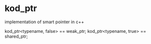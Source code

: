 # kod_ptr
implementation of smart pointer in c++

kod_ptr<typename, false> == weak_ptr;
kod_ptr<typename, true> == shared_ptr;
